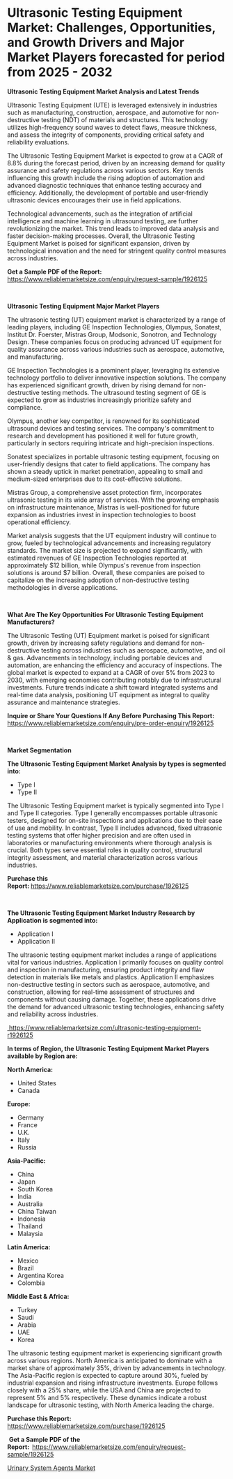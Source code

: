 <p><h1>Ultrasonic Testing Equipment Market: Challenges, Opportunities, and Growth Drivers and Major Market Players forecasted for period from 2025 - 2032</h1></p><p><strong>Ultrasonic Testing Equipment Market Analysis and Latest Trends</strong></p>
<p><p>Ultrasonic Testing Equipment (UTE) is leveraged extensively in industries such as manufacturing, construction, aerospace, and automotive for non-destructive testing (NDT) of materials and structures. This technology utilizes high-frequency sound waves to detect flaws, measure thickness, and assess the integrity of components, providing critical safety and reliability evaluations.</p><p>The Ultrasonic Testing Equipment Market is expected to grow at a CAGR of 8.8% during the forecast period, driven by an increasing demand for quality assurance and safety regulations across various sectors. Key trends influencing this growth include the rising adoption of automation and advanced diagnostic techniques that enhance testing accuracy and efficiency. Additionally, the development of portable and user-friendly ultrasonic devices encourages their use in field applications.</p><p>Technological advancements, such as the integration of artificial intelligence and machine learning in ultrasound testing, are further revolutionizing the market. This trend leads to improved data analysis and faster decision-making processes. Overall, the Ultrasonic Testing Equipment Market is poised for significant expansion, driven by technological innovation and the need for stringent quality control measures across industries.</p></p>
<p><strong>Get a Sample PDF of the Report:&nbsp;</strong> <a href="https://www.reliablemarketsize.com/enquiry/request-sample/1926125?utm_campaign=2733&utm_medium=2&utm_source=Github&utm_content=ia&utm_term=28032025&utm_id=ultrasonic-testing-equipment">https://www.reliablemarketsize.com/enquiry/request-sample/1926125</a></p>
<p>&nbsp;</p>
<p><strong>Ultrasonic Testing Equipment Major Market Players</strong></p>
<p><p>The ultrasonic testing (UT) equipment market is characterized by a range of leading players, including GE Inspection Technologies, Olympus, Sonatest, Institut Dr. Foerster, Mistras Group, Modsonic, Sonotron, and Technology Design. These companies focus on producing advanced UT equipment for quality assurance across various industries such as aerospace, automotive, and manufacturing.</p><p>GE Inspection Technologies is a prominent player, leveraging its extensive technology portfolio to deliver innovative inspection solutions. The company has experienced significant growth, driven by rising demand for non-destructive testing methods. The ultrasound testing segment of GE is expected to grow as industries increasingly prioritize safety and compliance.</p><p>Olympus, another key competitor, is renowned for its sophisticated ultrasound devices and testing services. The company's commitment to research and development has positioned it well for future growth, particularly in sectors requiring intricate and high-precision inspections.</p><p>Sonatest specializes in portable ultrasonic testing equipment, focusing on user-friendly designs that cater to field applications. The company has shown a steady uptick in market penetration, appealing to small and medium-sized enterprises due to its cost-effective solutions.</p><p>Mistras Group, a comprehensive asset protection firm, incorporates ultrasonic testing in its wide array of services. With the growing emphasis on infrastructure maintenance, Mistras is well-positioned for future expansion as industries invest in inspection technologies to boost operational efficiency.</p><p>Market analysis suggests that the UT equipment industry will continue to grow, fueled by technological advancements and increasing regulatory standards. The market size is projected to expand significantly, with estimated revenues of GE Inspection Technologies reported at approximately $12 billion, while Olympus's revenue from inspection solutions is around $7 billion. Overall, these companies are poised to capitalize on the increasing adoption of non-destructive testing methodologies in diverse applications.</p></p>
<p>&nbsp;</p>
<p><strong>What Are The Key Opportunities For Ultrasonic Testing Equipment Manufacturers?</strong></p>
<p><p>The Ultrasonic Testing (UT) Equipment market is poised for significant growth, driven by increasing safety regulations and demand for non-destructive testing across industries such as aerospace, automotive, and oil & gas. Advancements in technology, including portable devices and automation, are enhancing the efficiency and accuracy of inspections. The global market is expected to expand at a CAGR of over 5% from 2023 to 2030, with emerging economies contributing notably due to infrastructural investments. Future trends indicate a shift toward integrated systems and real-time data analysis, positioning UT equipment as integral to quality assurance and maintenance strategies.</p></p>
<p><strong>Inquire or Share Your Questions If Any Before Purchasing This Report:</strong> <a href="https://www.reliablemarketsize.com/enquiry/pre-order-enquiry/1926125?utm_campaign=2733&utm_medium=2&utm_source=Github&utm_content=ia&utm_term=28032025&utm_id=ultrasonic-testing-equipment">https://www.reliablemarketsize.com/enquiry/pre-order-enquiry/1926125</a></p>
<p>&nbsp;</p>
<p><strong>Market Segmentation</strong></p>
<p><strong>The Ultrasonic Testing Equipment Market Analysis by types is segmented into:</strong></p>
<p><ul><li>Type I</li><li>Type II</li></ul></p>
<p><p>The Ultrasonic Testing Equipment market is typically segmented into Type I and Type II categories. Type I generally encompasses portable ultrasonic testers, designed for on-site inspections and applications due to their ease of use and mobility. In contrast, Type II includes advanced, fixed ultrasonic testing systems that offer higher precision and are often used in laboratories or manufacturing environments where thorough analysis is crucial. Both types serve essential roles in quality control, structural integrity assessment, and material characterization across various industries.</p></p>
<p><strong>Purchase this Report:&nbsp;</strong><a href="https://www.reliablemarketsize.com/purchase/1926125?utm_campaign=2733&utm_medium=2&utm_source=Github&utm_content=ia&utm_term=28032025&utm_id=ultrasonic-testing-equipment">https://www.reliablemarketsize.com/purchase/1926125</a></p>
<p>&nbsp;</p>
<p><strong>The Ultrasonic Testing Equipment Market Industry Research by Application is segmented into:</strong></p>
<p><ul><li>Application I</li><li>Application II</li></ul></p>
<p><p>The ultrasonic testing equipment market includes a range of applications vital for various industries. Application I primarily focuses on quality control and inspection in manufacturing, ensuring product integrity and flaw detection in materials like metals and plastics. Application II emphasizes non-destructive testing in sectors such as aerospace, automotive, and construction, allowing for real-time assessment of structures and components without causing damage. Together, these applications drive the demand for advanced ultrasonic testing technologies, enhancing safety and reliability across industries.</p></p>
<p><a href="https://www.reliablemarketsize.com/ultrasonic-testing-equipment-r1926125?utm_campaign=2733&utm_medium=2&utm_source=Github&utm_content=ia&utm_term=28032025&utm_id=ultrasonic-testing-equipment">&nbsp;https://www.reliablemarketsize.com/ultrasonic-testing-equipment-r1926125</a></p>
<p><strong>In terms of Region, the Ultrasonic Testing Equipment Market Players available by Region are:</strong></p>
<p>
    <p> <strong> North America: </strong>
        <ul>
            <li>United States</li>
            <li>Canada</li>
        </ul>
        </p> 
    <p> <strong> Europe: </strong>
        <ul>
            <li>Germany</li>
            <li>France</li>
            <li>U.K.</li>
            <li>Italy</li>
            <li>Russia</li>
        </ul>
        </p> 
    <p> <strong> Asia-Pacific: </strong>
        <ul>
            <li>China</li>
            <li>Japan</li>
            <li>South Korea</li>
            <li>India</li>
            <li>Australia</li>
            <li>China Taiwan</li>
            <li>Indonesia</li>
            <li>Thailand</li>
            <li>Malaysia</li>
        </ul>
        </p> 
    <p> <strong> Latin America: </strong>
        <ul>
            <li>Mexico</li>
            <li>Brazil</li>
            <li>Argentina Korea</li>
            <li>Colombia</li>
        </ul>
        </p> 
    <p> <strong> Middle East & Africa: </strong>
        <ul>
            <li>Turkey</li>
            <li>Saudi</li>
            <li>Arabia</li>
            <li>UAE</li>
            <li>Korea</li>
        </ul>
    </p>
    </p>
<p><p>The ultrasonic testing equipment market is experiencing significant growth across various regions. North America is anticipated to dominate with a market share of approximately 35%, driven by advancements in technology. The Asia-Pacific region is expected to capture around 30%, fueled by industrial expansion and rising infrastructure investments. Europe follows closely with a 25% share, while the USA and China are projected to represent 5% and 5% respectively. These dynamics indicate a robust landscape for ultrasonic testing, with North America leading the charge.</p></p>
<p><strong>Purchase this Report: </strong><a href="https://www.reliablemarketsize.com/purchase/1926125?utm_campaign=2733&utm_medium=2&utm_source=Github&utm_content=ia&utm_term=28032025&utm_id=ultrasonic-testing-equipment">https://www.reliablemarketsize.com/purchase/1926125</a></p>
<p>&nbsp;<strong>Get a Sample PDF of the Report:&nbsp;&nbsp;</strong><a href="https://www.reliablemarketsize.com/enquiry/request-sample/1926125?utm_campaign=2733&utm_medium=2&utm_source=Github&utm_content=ia&utm_term=28032025&utm_id=ultrasonic-testing-equipment">https://www.reliablemarketsize.com/enquiry/request-sample/1926125</a></p>
<p><strong></strong></p>
<p><p><a href="https://github.com/willjis/Market-Research-Report-List-1/blob/main/urinary-system-agents-market.md?utm_campaign=2733&utm_medium=2&utm_source=Github&utm_content=ia&utm_term=28032025&utm_id=ultrasonic-testing-equipment">Urinary System Agents Market</a></p></p>